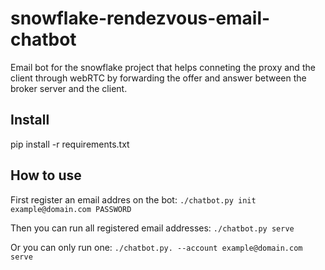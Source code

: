 # snowflake-rendezvous-email-chatbot

Email bot for the snowflake project that helps conneting the proxy and the client through webRTC by forwarding the offer and answer between the broker server and the client.

## Install
pip install -r requirements.txt

## How to use

First register an email addres on the bot:
`./chatbot.py init example@domain.com PASSWORD`

Then you can run all registered email addresses:
`./chatbot.py serve`

Or you can only run one:
`./chatbot.py. --account example@domain.com serve`

